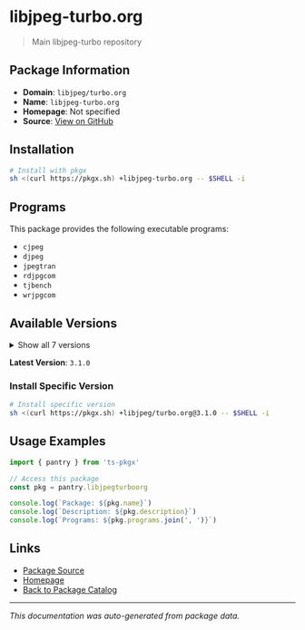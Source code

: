 # libjpeg-turbo.org

> Main libjpeg-turbo repository

## Package Information

- **Domain**: `libjpeg/turbo.org`
- **Name**: `libjpeg-turbo.org`
- **Homepage**: Not specified
- **Source**: [View on GitHub](https://github.com/pkgxdev/pantry/tree/main/projects/libjpeg-turbo.org/package.yml)

## Installation

```bash
# Install with pkgx
sh <(curl https://pkgx.sh) +libjpeg-turbo.org -- $SHELL -i
```

## Programs

This package provides the following executable programs:

- `cjpeg`
- `djpeg`
- `jpegtran`
- `rdjpgcom`
- `tjbench`
- `wrjpgcom`

## Available Versions

<details>
<summary>Show all 7 versions</summary>

- `3.1.0`, `3.0.4`, `3.0.3`, `3.0.2`, `3.0.1`
- `3.0.0`, `2.1.5.1`

</details>

**Latest Version**: `3.1.0`

### Install Specific Version

```bash
# Install specific version
sh <(curl https://pkgx.sh) +libjpeg/turbo.org@3.1.0 -- $SHELL -i
```

## Usage Examples

```typescript
import { pantry } from 'ts-pkgx'

// Access this package
const pkg = pantry.libjpegturboorg

console.log(`Package: ${pkg.name}`)
console.log(`Description: ${pkg.description}`)
console.log(`Programs: ${pkg.programs.join(', ')}`)
```

## Links

- [Package Source](https://github.com/pkgxdev/pantry/tree/main/projects/libjpeg-turbo.org/package.yml)
- [Homepage](#)
- [Back to Package Catalog](../package-catalog.md)

---

*This documentation was auto-generated from package data.*
